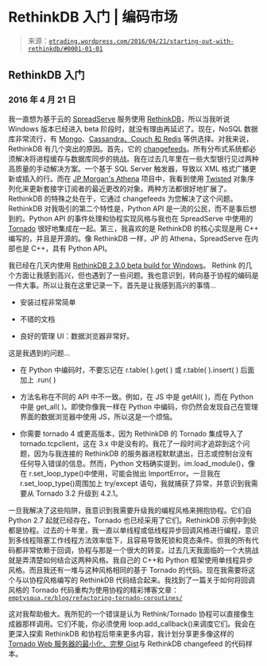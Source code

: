 <!--yml

分类：未分类

日期：2024-05-12 19:30:40

-->

# RethinkDB 入门 | 编码市场

> 来源：[`etrading.wordpress.com/2016/04/21/starting-out-with-rethinkdb/#0001-01-01`](https://etrading.wordpress.com/2016/04/21/starting-out-with-rethinkdb/#0001-01-01)

## RethinkDB 入门

### 2016 年 4 月 21 日

我一直想为基于云的 [SpreadServe](http://spreadserve.com/) 服务使用 [RethinkDB](https://rethinkdb.com/)，所以当我听说 Windows 版本已经进入 beta 阶段时，就没有理由再延迟了。现在，NoSQL 数据库非常流行，有 [Mongo](https://www.amon.cx/blog/rethinkdb-reviewed-by-a-mongo-fan/)、[Cassandra、Couch 和 Redis](http://kkovacs.eu/cassandra-vs-mongodb-vs-couchdb-vs-redis) 等供选择。对我来说，RethinkDB 有几个突出的原因。首先，它的 [changefeeds](https://rethinkdb.com/docs/changefeeds/python/)。所有分布式系统都必须解决将进程缓存与数据库同步的挑战。我在过去几年里在一些大型银行见过两种高质量的手动解决方案。一个基于 SQL Server 触发器，导致以 XML 格式广播更新或插入的行。而在 [JP Morgan's Athena](http://techcareers.jpmorgan.com/cm/BlobServer/athena_jpmc.pdf) 项目中，我看到使用 [Twisted](https://github.com/twisted/twisted) 对象序列化来更新套接字订阅者的最近更改的对象。两种方法都很好地扩展了。RethinkDB 的特殊之处在于，它通过 changefeeds 为您解决了这个问题。RethinkDB 对我吸引的第二个特性是，Python API 是一流的公民，而不是事后想到的。Python API 的事件处理和协程实现风格与我也在 SpreadServe 中使用的 [Tornado](http://www.tornadoweb.org/en/stable/) 很好地集成在一起。第三，我喜欢的是 RethinkDB 的核心实现是用 C++ 编写的，并且是开源的。像 RethinkDB 一样，JP 的 Athena，SpreadServe 在内部也是 C++，具有 Python API。

我已经在几天内使用 [RethinkDB 2.3.0 beta build for Windows](https://rethinkdb.com/docs/install/windows/)。 Rethink 的几个方面让我感到高兴，但也遇到了一些问题。我也意识到，转向基于协程的编码是一件大事。所以让我在这里记录一下。首先是让我感到高兴的事情...

+   安装过程非常简单

+   不错的文档

+   良好的管理 UI：数据浏览器非常好。

这是我遇到的问题...

+   在 Python 中编码时，不要忘记在 r.table( ).get( ) 或 r.table( ).insert( ) 后面加上 .run( )

+   方法名称在不同的 API 中不一致。例如，在 JS 中是 getAll( )，而在 Python 中是 get_all( )。即使你像我一样在 Python 中编码，你仍然会发现自己在管理界面的数据浏览器中使用 JS，所以这是一个烦恼。

+   你需要 tornado 4 或更高版本，因为 RethinkDB 的 Tornado 集成导入了 tornado.tcpclient，这在 3.x 中是没有的。我花了一段时间才追踪到这个问题，因为与我连接的 RethinkDB 的服务器进程默默退出，日志或控制台没有任何导入错误的信息。然而，Python 文档确实提到，im.load_module()，像在 r.set_loop_type()中使用，可能会抛出 ImportError。一旦我在 r.set_loop_type()周围加上 try/except 语句，我就捕获了异常，并意识到我需要从 Tornado 3.2 升级到 4.2.1。

一旦我解决了这些陷阱，我意识到我需要升级我的编程风格来拥抱协程。它们自 Python 2.7 起就已经存在，Tornado 也已经采用了它们。RethinkDB 示例中到处都是协程。过去的十年里，我一直以单线程或低线程异步回调风格进行编程，意识到多线程阻塞工作线程方法效率低下，且容易导致死锁和竞态条件。但我的所有代码都非常依赖于回调，协程与那是一个很大的转变。过去几天我面临的一个大挑战就是弄清楚如何结合这两种风格。我自己的 C++和 Python 框架使用单线程异步风格。而且我还有一堆与这种风格相同的基于 Tornado 的代码。现在我需要将这个与以协程风格编写的 RethinkDB 代码结合起来。我找到了一篇关于如何将回调风格的 Tornado 代码重构为使用协程的精彩博客文章：[`emptysqua.re/blog/refactoring-tornado-coroutines/`](https://emptysqua.re/blog/refactoring-tornado-coroutines/)

这对我帮助极大。我所犯的一个错误是认为 Rethink/Tornado 协程可以直接像生成器那样调用。它们不能，你必须使用 loop.add_callback()来调度它们。我会在更深入探索 RethinkDB 和协程后带来更多内容，我计划分享更多像这样的[Tornado Web 服务器的最小化、完整 Gist](https://gist.github.com/osullivj/e0faf2348528285a388b74e398307bae)与 RethinkDB changefeed 的代码样本。
